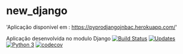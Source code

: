 # new_django
'Aplicação disponivel em : https://pyprodjangojnbac.herokuapp.com/'

Aplicação desenvolvida no modulo Django
[![Build Status](https://travis-ci.com/JameicaAlvarenga/new_django.svg?branch=main)](https://travis-ci.com/JameicaAlvarenga/new_django)
[![Updates](https://pyup.io/repos/github/JameicaAlvarenga/new_django/shield.svg)](https://pyup.io/repos/github/JameicaAlvarenga/new_django/)
[![Python 3](https://pyup.io/repos/github/JameicaAlvarenga/new_django/python-3-shield.svg)](https://pyup.io/repos/github/JameicaAlvarenga/new_django/)
[![codecov](https://codecov.io/gh/JameicaAlvarenga/new_django/branch/main/graph/badge.svg)](https://codecov.io/gh/JameicaAlvarenga/new_django)
